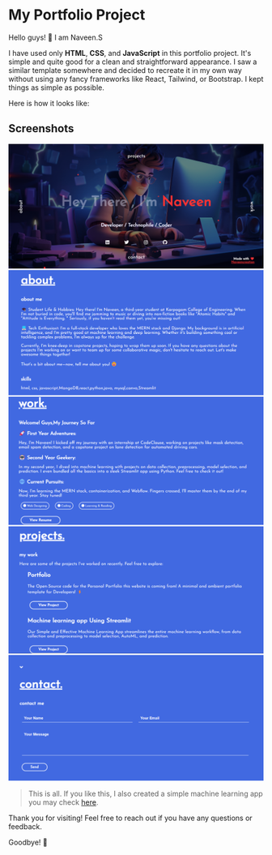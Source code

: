 # My Portfolio Project

Hello guys! 👋 I am Naveen.S

I have used only **HTML**, **CSS**, and **JavaScript** in this portfolio project. It's simple and quite good for a clean and straightforward appearance. I saw a similar template somewhere and decided to recreate it in my own way without using any fancy frameworks like React, Tailwind, or Bootstrap. I kept things as simple as possible.

Here is how it looks like:

## Screenshots

![Screenshot 1](Screenshots/Home.png)
![Screenshot 2](Screenshots/About.png)
![Screenshot 3](Screenshots/Work.png)
![Screenshot 4](Screenshots/Projects.png)
![Screenshot 5](Screenshots/Contact.png)

> This is all. If you like this, I also created a simple machine learning app you may check [here](https://github.com/naveencreation/Streamlit_MachinaMind).

Thank you for visiting! Feel free to reach out if you have any questions or feedback.

Goodbye! 👋
